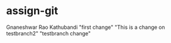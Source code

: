 # assign-git
Gnaneshwar Rao Kathubandi
"first change"
"This is a change on testbranch2"
"testbranch change"
